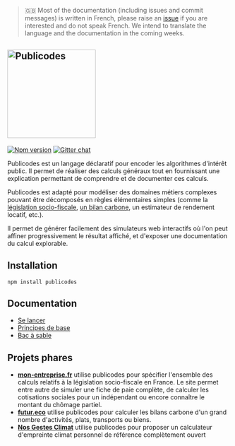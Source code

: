 > 🇬🇧 Most of the documentation (including issues and commit messages) is written in French, please raise an [issue](https://github.com/betagouv/publicodes/issues/new) if you are interested and do not speak French. We intend to translate the language and the documentation in the coming weeks.

## <a href="https://publi.codes"><img src="https://mon-entreprise.fr/images/logo-publicodes.png" alt="Publicodes" width="200"/></a>

[![Npm version](https://img.shields.io/npm/v/publicodes)](https://www.npmjs.com/package/publicodes)
[![Gitter chat](https://badges.gitter.im/publicodes/publicodes.png)](https://gitter.im/publicodes/community)

Publicodes est un langage déclaratif pour encoder les algorithmes d'intérêt
public. Il permet de réaliser des calculs généraux tout en fournissant une
explication permettant de comprendre et de documenter ces calculs.

Publicodes est adapté pour modéliser des domaines métiers complexes pouvant être
décomposés en règles élémentaires simples (comme la [législation socio-fiscale](https://github.com/betagouv/mon-entreprise/tree/master/publicodes),
[un bilan carbone](https://github.com/laem/futureco-data/blob/master/co2.yaml),
un estimateur de rendement locatif, etc.).

Il permet de générer facilement des simulateurs web interactifs où l'on peut affiner
progressivement le résultat affiché, et d'exposer une documentation du calcul explorable.

## Installation

```
npm install publicodes
```

## Documentation

-   [Se lancer](https://publi.codes/docs/se-lancer)
-   [Principes de base](https://publi.codes/docs/principes-de-base)
-   [Bac à sable](https://publi.codes/studio)

## Projets phares

-   **[mon-entreprise.fr](https://mon-entreprise.fr/simulateurs)** utilise publicodes
    pour spécifier l'ensemble des calculs relatifs à la législation socio-fiscale
    en France. Le site permet entre autre de simuler une fiche de paie complète,
    de calculer les cotisations sociales pour un indépendant ou encore connaître
    le montant du chômage partiel.
-   **[futur.eco](https://futur.eco/)** utilise publicodes pour calculer les bilans
    carbone d'un grand nombre d'activités, plats, transports ou biens.
-   **[Nos Gestes Climat](https://ecolab.ademe.fr/apps/climat)** utilise publicodes pour proposer un calculateur d'empreinte climat personnel de référence complètement ouvert
